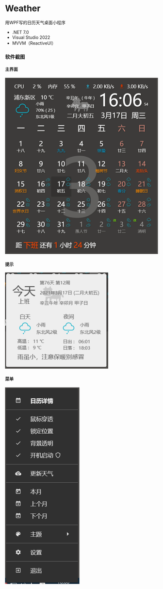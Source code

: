# Weather
用WPF写的日历天气桌面小程序

- .NET 7.0
- Visual Studio 2022
- MVVM（ReactiveUI）

### 软件截图

#### 主界面
[![](doc/MainWindow.png)](doc/MainWindow.png)

#### 提示
[![](doc/Tooltip.png)](doc/Tooltip.png)

#### 菜单
[![](doc/NotifyIcon.png)](doc/NotifyIcon.png)
